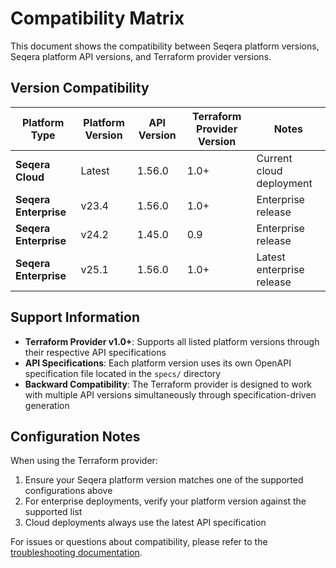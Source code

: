 # Compatibility Matrix

This document shows the compatibility between Seqera platform versions, Seqera platform API versions, and Terraform provider versions.

## Version Compatibility

| Platform Type | Platform Version | API Version | Terraform Provider Version | Notes |
|---------------|------------------|-------------|----------------------------|-------|
| **Seqera Cloud** | Latest | 1.56.0 | 1.0+ | Current cloud deployment |
| **Seqera Enterprise** | v23.4 | 1.56.0 | 1.0+ | Enterprise release |
| **Seqera Enterprise** | v24.2 | 1.45.0 | 0.9 | Enterprise release |
| **Seqera Enterprise** | v25.1 | 1.56.0 | 1.0+ | Latest enterprise release |

## Support Information

- **Terraform Provider v1.0+**: Supports all listed platform versions through their respective API specifications
- **API Specifications**: Each platform version uses its own OpenAPI specification file located in the `specs/` directory
- **Backward Compatibility**: The Terraform provider is designed to work with multiple API versions simultaneously through specification-driven generation

## Configuration Notes

When using the Terraform provider:

1. Ensure your Seqera platform version matches one of the supported configurations above
2. For enterprise deployments, verify your platform version against the supported list
3. Cloud deployments always use the latest API specification

For issues or questions about compatibility, please refer to the [troubleshooting documentation](internal/troubleshooting.md).
